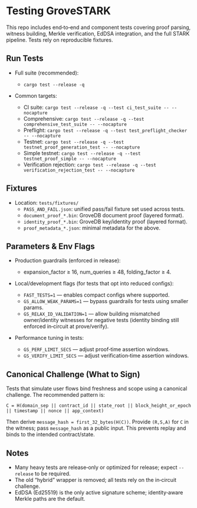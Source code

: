 Testing GroveSTARK
===================

This repo includes end‑to‑end and component tests covering proof parsing, witness building, Merkle verification, EdDSA integration, and the full STARK pipeline. Tests rely on reproducible fixtures.

Run Tests
---------

- Full suite (recommended):
  - `cargo test --release -q`

- Common targets:
  - CI suite: `cargo test --release -q --test ci_test_suite -- --nocapture`
  - Comprehensive: `cargo test --release -q --test comprehensive_test_suite -- --nocapture`
  - Preflight: `cargo test --release -q --test test_preflight_checker -- --nocapture`
  - Testnet: `cargo test --release -q --test testnet_proof_generation_test -- --nocapture`
  - Simple testnet: `cargo test --release -q --test testnet_proof_simple -- --nocapture`
  - Verification rejection: `cargo test --release -q --test verification_rejection_test -- --nocapture`

Fixtures
--------

- Location: `tests/fixtures/`
  - `PASS_AND_FAIL.json`: unified pass/fail fixture set used across tests.
  - `document_proof_*.bin`: GroveDB document proof (layered format).
  - `identity_proof_*.bin`: GroveDB key/identity proof (layered format).
  - `proof_metadata_*.json`: minimal metadata for the above.

Parameters & Env Flags
----------------------

- Production guardrails (enforced in release):
  - expansion_factor ≥ 16, num_queries ≥ 48, folding_factor ≥ 4.

- Local/development flags (for tests that opt into reduced configs):
  - `FAST_TESTS=1` — enables compact configs where supported.
  - `GS_ALLOW_WEAK_PARAMS=1` — bypass guardrails for tests using smaller params.
  - `GS_RELAX_ID_VALIDATION=1` — allow building mismatched owner/identity witnesses for negative tests (identity binding still enforced in‑circuit at prove/verify).

- Performance tuning in tests:
  - `GS_PERF_LIMIT_SECS` — adjust proof‑time assertion windows.
  - `GS_VERIFY_LIMIT_SECS` — adjust verification‑time assertion windows.

Canonical Challenge (What to Sign)
----------------------------------

Tests that simulate user flows bind freshness and scope using a canonical challenge. The recommended pattern is:

`C = H(domain_sep || contract_id || state_root || block_height_or_epoch || timestamp || nonce || app_context)`

Then derive `message_hash = first_32_bytes(H(C))`. Provide `(R,S,A)` for `C` in the witness; pass `message_hash` as a public input. This prevents replay and binds to the intended contract/state.

Notes
-----

- Many heavy tests are release‑only or optimized for release; expect `--release` to be required.
- The old “hybrid” wrapper is removed; all tests rely on the in‑circuit challenge.
- EdDSA (Ed25519) is the only active signature scheme; identity‑aware Merkle paths are the default.
